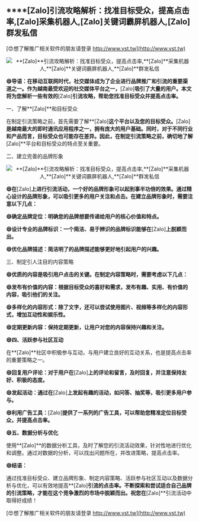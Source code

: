 ## ****[Zalo]**引流攻略解析：找准目标受众，提高点击率,**[Zalo]**采集机器人,**[Zalo]**关键词霸屏机器人,**[Zalo]**群发私信**

[😍想了解推广相关软件的朋友请登录 http://www.vst.tw](http://www.vst.tw)

 <center><img src="https://vst.tw/MP4/tuiguang/png/7.png" alt="**[Zalo]**引流攻略解析：找准目标受众，提高点击率,**[Zalo]**采集机器人,**[Zalo]**关键词霸屏机器人,**[Zalo]**群发私信"></center>

**😄导语：在移动互联网时代，社交媒体成为了企业进行品牌推广和引流的重要渠道之一。作为越南最受欢迎的社交媒体平台之一，**[Zalo]**吸引了大量的用户。本文将为您解析一些有效的**[Zalo]**引流攻略，帮助您找准目标受众并提高点击率。**

一、了解**[Zalo]**和目标受众

在制定引流策略之前，首先需要了解**[Zalo]**这个平台以及您的目标受众。**[Zalo]**是越南最大的即时通讯应用程序之一，拥有庞大的用户基础。同时，对于不同行业和产品而言，目标受众也可能存在差异。因此，在制定引流策略之前，确切地了解**[Zalo]**平台和目标受众的特点至关重要。

二、建立完善的品牌形象

 <center><img src="https://vst.tw/MP4/tuiguang/png/3.png" alt="**[Zalo]**引流攻略解析：找准目标受众，提高点击率,**[Zalo]**采集机器人,**[Zalo]**关键词霸屏机器人,**[Zalo]**群发私信"></center>

**😄在**[Zalo]**上进行引流活动，一个好的品牌形象可以起到事半功倍的效果。通过精心设计的品牌形象，可以吸引更多的用户关注和点击。在建立品牌形象时，需要注意以下几点：**

**😄确定品牌定位：明确您的品牌想要传递给用户的核心价值和特点。**

**😄设计专业的品牌标识：一个简洁、易于辨识的品牌标识能够在**[Zalo]**上脱颖而出。**

**😄优化品牌描述：简洁明了的品牌描述能够更好地引起用户的兴趣。**

三、制定引人注目的内容策略

**😄优质的内容是吸引用户点击的关键。在制定内容策略时，需要考虑以下几点：**

**😄发布有价值的内容：根据目标受众的喜好和需求，发布有趣、实用、有价值的内容，吸引他们的关注。**

**😄多样化的内容形式：除了文字，还可以尝试使用图片、视频等多样化的内容形式，增加互动性和娱乐性。**

**😄定期更新内容：保持定期更新，让用户对您的内容保持兴趣和关注。**

**😄四、活跃参与社区互动**

在**[Zalo]**社区中积极参与互动，与用户建立良好的互动关系，也是提高点击率的重要策略之一。

**😄回复用户评论：对于用户在**[Zalo]**上的评论和留言，及时回复，并注意保持友好、积极的态度。**

**😄发起活动：通过在**[Zalo]**上发起有趣的活动，如问答、抽奖等，吸引更多用户参与。**

**😄利用广告工具：**[Zalo]**提供了一系列的广告工具，可以帮助您精准定位目标受众，并提高点击率。**

**😄五、数据分析与优化**

使用**[Zalo]**的数据分析工具，及时了解您的引流活动效果，针对性地进行优化和调整。通过对数据的分析，可以找出问题所在，并改进策略，提高点击率。

**😄结语：**

通过找准目标受众、建立品牌形象、制定内容策略、活跃参与社区互动以及数据分析与优化，可以有效地提高**[Zalo]**引流的点击率。不断探索和尝试适合自己品牌的引流策略，才能在这个竞争激烈的市场中脱颖而出。祝您在**[Zalo]**引流活动中取得好成绩！

[😍想了解推广相关软件的朋友请登录 http://www.vst.tw](http://www.vst.tw)



